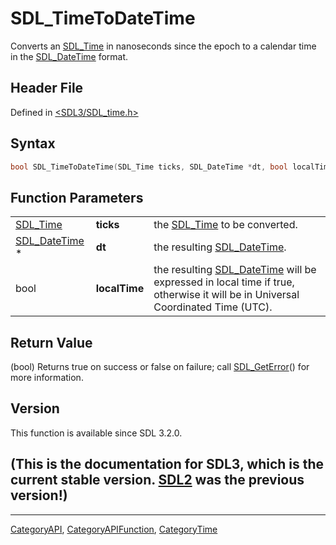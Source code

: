 # SDL_TimeToDateTime

Converts an [SDL_Time](SDL_Time) in nanoseconds since the epoch to a calendar time in the [SDL_DateTime](SDL_DateTime) format.

## Header File

Defined in [<SDL3/SDL_time.h>](https://github.com/libsdl-org/SDL/blob/main/include/SDL3/SDL_time.h)

## Syntax

```c
bool SDL_TimeToDateTime(SDL_Time ticks, SDL_DateTime *dt, bool localTime);
```

## Function Parameters

|                                |               |                                                                                                                                               |
| ------------------------------ | ------------- | --------------------------------------------------------------------------------------------------------------------------------------------- |
| [SDL_Time](SDL_Time)           | **ticks**     | the [SDL_Time](SDL_Time) to be converted.                                                                                                     |
| [SDL_DateTime](SDL_DateTime) * | **dt**        | the resulting [SDL_DateTime](SDL_DateTime).                                                                                                   |
| bool                           | **localTime** | the resulting [SDL_DateTime](SDL_DateTime) will be expressed in local time if true, otherwise it will be in Universal Coordinated Time (UTC). |

## Return Value

(bool) Returns true on success or false on failure; call
[SDL_GetError](SDL_GetError)() for more information.

## Version

This function is available since SDL 3.2.0.

## (This is the documentation for SDL3, which is the current stable version. [SDL2](https://wiki.libsdl.org/SDL2/) was the previous version!)



----
[CategoryAPI](CategoryAPI), [CategoryAPIFunction](CategoryAPIFunction), [CategoryTime](CategoryTime)

